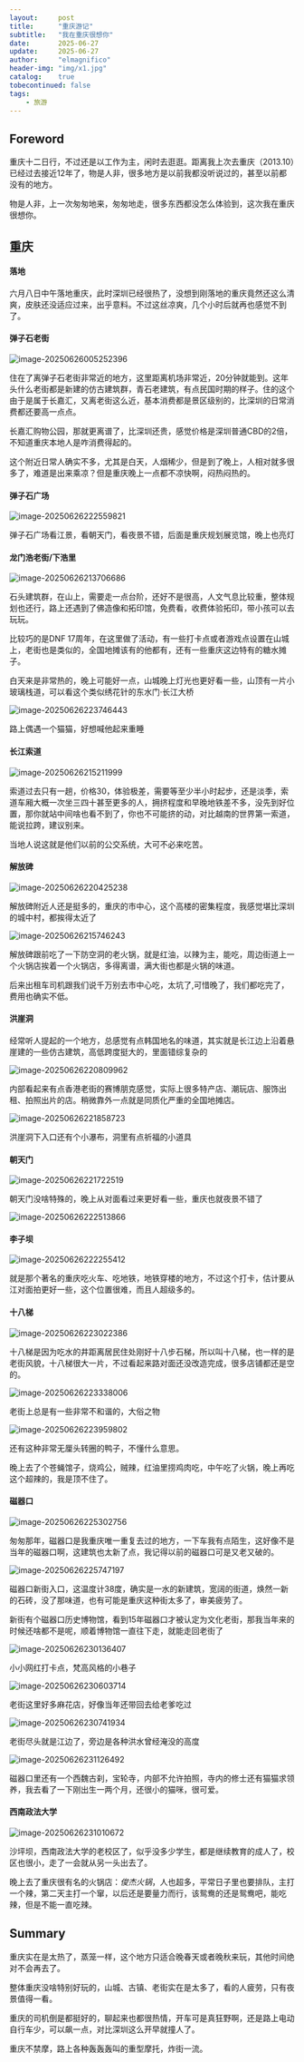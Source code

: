 ```yaml
---
layout:     post
title:      "重庆游记"
subtitle:   "我在重庆很想你"
date:       2025-06-27
update:     2025-06-27
author:     "elmagnifico"
header-img: "img/x1.jpg"
catalog:    true
tobecontinued: false
tags:
    - 旅游
---
```


## Foreword

重庆十二日行，不过还是以工作为主，闲时去逛逛。距离我上次去重庆（2013.10）已经过去接近12年了，物是人非，很多地方是以前我都没听说过的，甚至以前都没有的地方。

物是人非，上一次匆匆地来，匆匆地走，很多东西都没怎么体验到，这次我在重庆很想你。



## 重庆

#### 落地

六月八日中午落地重庆，此时深圳已经很热了，没想到刚落地的重庆竟然还这么清爽，皮肤还没适应过来，出乎意料。不过这丝凉爽，几个小时后就再也感觉不到了。



#### 弹子石老街

![image-20250626005252396](https://img.elmagnifico.tech/static/upload/elmagnifico/202506260052710.png)

住在了离弹子石老街非常近的地方，这里距离机场非常近，20分钟就能到。这年头什么老街都是新建的仿古建筑群，青石老建筑，有点民国时期的样子。住的这个由于是属于长嘉汇，又离老街这么近，基本消费都是景区级别的，比深圳的日常消费都还要高一点点。

长嘉汇购物公园，那就更离谱了，比深圳还贵，感觉价格是深圳普通CBD的2倍，不知道重庆本地人是咋消费得起的。

这个附近日常人确实不多，尤其是白天，人烟稀少，但是到了晚上，人相对就多很多了，难道是出来乘凉？但是重庆晚上一点都不凉快啊，闷热闷热的。



#### 弹子石广场

![image-20250626222559821](https://img.elmagnifico.tech/static/upload/elmagnifico/202506262226089.png)

弹子石广场看江景，看朝天门，看夜景不错，后面是重庆规划展览馆，晚上也亮灯



#### 龙门浩老街/下浩里

![image-20250626213706686](https://img.elmagnifico.tech/static/upload/elmagnifico/202506262137122.png)

石头建筑群，在山上，需要走一点台阶，还好不是很高，人文气息比较重，整体规划也还行，路上还遇到了佛造像和拓印馆，免费看，收费体验拓印，带小孩可以去玩玩。

比较巧的是DNF 17周年，在这里做了活动，有一些打卡点或者游戏点设置在山城上，老街也是类似的，全国地摊该有的他都有，还有一些重庆这边特有的糖水摊子。

白天来是非常热的，晚上可能好一点，山城晚上灯光也更好看一些，山顶有一片小玻璃栈道，可以看这个类似绣花针的东水门·长江大桥

![image-20250626223746443](https://img.elmagnifico.tech/static/upload/elmagnifico/202506262237586.png)

路上偶遇一个猫猫，好想喊他起来重睡



#### 长江索道

![image-20250626215211999](https://img.elmagnifico.tech/static/upload/elmagnifico/202506262152322.png)

索道过去只有一趟，价格30，体验极差，需要等至少半小时起步，还是淡季，索道车厢大概一次坐三四十甚至更多的人，拥挤程度和早晚地铁差不多，没先到好位置，那你就站中间啥也看不到了，你也不可能挤的动，对比越南的世界第一索道，能说拉跨，建议别来。

当地人说这就是他们以前的公交系统，大可不必来吃苦。



#### 解放碑

![image-20250626220425238](https://img.elmagnifico.tech/static/upload/elmagnifico/202506262204666.png)

解放碑附近人还是挺多的，重庆的市中心，这个高楼的密集程度，我感觉堪比深圳的城中村，都挨得太近了



![image-20250626215746243](https://img.elmagnifico.tech/static/upload/elmagnifico/202506262157589.png)

解放碑跟前吃了一下防空洞的老火锅，就是红油，以辣为主，能吃，周边街道上一个火锅店挨着一个火锅店，多得离谱，满大街也都是火锅的味道。

后来出租车司机跟我们说千万别去市中心吃，太坑了,可惜晚了，我们都吃完了，费用也确实不低。



#### 洪崖洞

经常听人提起的一个地方，总感觉有点韩国地名的味道，其实就是长江边上沿着悬崖建的一些仿古建筑，高低跨度挺大的，里面错综复杂的

![image-20250626220809962](https://img.elmagnifico.tech/static/upload/elmagnifico/202506262208225.png)

内部看起来有点香港老街的赛博朋克感觉，实际上很多特产店、潮玩店、服饰出租、拍照出片的店。稍微靠外一点就是同质化严重的全国地摊店。

![image-20250626221858723](https://img.elmagnifico.tech/static/upload/elmagnifico/202506262218332.png)

洪崖洞下入口还有个小瀑布，洞里有点祈福的小道具



#### 朝天门

![image-20250626221722519](https://img.elmagnifico.tech/static/upload/elmagnifico/202506262217807.png)

朝天门没啥特殊的，晚上从对面看过来更好看一些，重庆也就夜景不错了

![image-20250626222513866](https://img.elmagnifico.tech/static/upload/elmagnifico/202506262227609.png)

#### 李子坝

![image-20250626222255412](https://img.elmagnifico.tech/static/upload/elmagnifico/202506262222828.png)

就是那个著名的重庆吃火车、吃地铁，地铁穿楼的地方，不过这个打卡，估计要从江对面拍更好一些，这个位置很难，而且人超级多的。



#### 十八梯

![image-20250626223022386](https://img.elmagnifico.tech/static/upload/elmagnifico/202506262237005.png)

十八梯是因为吃水的井距离居民住处刚好十八步石梯，所以叫十八梯，也一样的是老街风貌，十八梯很大一片，不过看起来路对面还没改造完成，很多店铺都还是空的。

![image-20250626223338006](https://img.elmagnifico.tech/static/upload/elmagnifico/202506262233582.png)

老街上总是有一些非常不和谐的，大俗之物

![image-20250626223959802](https://img.elmagnifico.tech/static/upload/elmagnifico/202506262240285.png)

还有这种非常无厘头转圈的鸭子，不懂什么意思。

晚上去了个苍蝇馆子，烧鸡公，贼辣，红油里捞鸡肉吃，中午吃了火锅，晚上再吃这个超辣的，我是顶不住了。



#### 磁器口

![image-20250626225302756](https://img.elmagnifico.tech/static/upload/elmagnifico/202506262253643.png)

匆匆那年，磁器口是我重庆唯一重复去过的地方，一下车我有点陌生，这好像不是当年的磁器口啊，这建筑也太新了点，我记得以前的磁器口可是又老又破的。

![image-20250626225747197](https://img.elmagnifico.tech/static/upload/elmagnifico/202506262257496.png)

磁器口新街入口，这温度计38度，确实是一水的新建筑，宽阔的街道，焕然一新的石砖，没了那味道，也有可能是重庆这种街太多了，审美疲劳了。

新街有个磁器口历史博物馆，看到15年磁器口才被认定为文化老街，那我当年来的时候还啥都不是呢，顺着博物馆一直往下走，就能走回老街了

![image-20250626230136407](https://img.elmagnifico.tech/static/upload/elmagnifico/202506262301952.png)

小小网红打卡点，梵高风格的小巷子

![image-20250626230603714](https://img.elmagnifico.tech/static/upload/elmagnifico/202506262306094.png)

老街这里好多麻花店，好像当年还带回去给老爹吃过

![image-20250626230741934](https://img.elmagnifico.tech/static/upload/elmagnifico/202506262307338.png)

老街尽头就是江边了，旁边是各种洪水曾经淹没的高度

![image-20250626231126492](https://img.elmagnifico.tech/static/upload/elmagnifico/202506262311693.png)

磁器口里还有一个西魏古刹，宝轮寺，内部不允许拍照，寺内的修士还有猫猫求领养，我去看了一下刚出生一两个月，还很小的猫咪，很可爱。



#### 西南政法大学

![image-20250626231010672](https://img.elmagnifico.tech/static/upload/elmagnifico/202506262310026.png)

沙坪坝，西南政法大学的老校区了，似乎没多少学生，都是继续教育的成人了，校区也很小，走了一会就从另一头出去了。



晚上去了重庆很有名的火锅店：*俊杰火锅*，人也超多，平常日子里也要排队，主打一个辣，第二天主打一个窜，以后还是要量力而行，该鸳鸯的还是鸳鸯吧，能吃辣，但是不能一直吃辣。



## Summary

重庆实在是太热了，蒸笼一样，这个地方只适合晚春天或者晚秋来玩，其他时间绝对不会再去了。

整体重庆没啥特别好玩的，山城、古镇、老街实在是太多了，看的人疲劳，只有夜景值得一看。

重庆的司机倒是都挺好的，聊起来也都很热情，开车可是真狂野啊，还是路上电动自行车少，可以飙一点，对比深圳这么开早就撞人了。

重庆不禁摩，路上各种轰轰轰叫的重型摩托，炸街一流。
